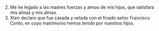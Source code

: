 2. Me he legado a las madres fuerzas y almas de mis hijos, que satisfara mis almas y mis almas. 
3. Xten declaro que fue casada y velada con el finado señor Francisco Conto, en cuyo matrimonio hemos tenido por nuestros hijos.